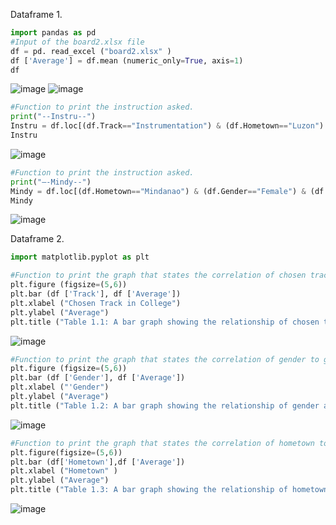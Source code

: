 Dataframe 1.
``` python
import pandas as pd
#Input of the board2.xlsx file
df = pd. read_excel ("board2.xlsx" )
df ['Average'] = df.mean (numeric_only=True, axis=1)
df
```
![image](https://github.com/user-attachments/assets/e9b3e1c2-d41e-4909-8ff8-93b368a2a2f5)
![image](https://github.com/user-attachments/assets/220ecb27-36f4-4f46-8371-ea651670fd39)

```python
#Function to print the instruction asked.
print("--Instru--")
Instru = df.loc[(df.Track=="Instrumentation") & (df.Hometown=="Luzon") & (df.Electronics>70), ['Name', 'GEAS' , 'Electronics']]
Instru
```
![image](https://github.com/user-attachments/assets/33aac526-78ff-4804-82b1-0a88ab8502b7)

```python
#Function to print the instruction asked.
print("—-Mindy--")
Mindy = df.loc[(df.Hometown=="Mindanao") & (df.Gender=="Female") & (df.Average>=55) , ['Name', 'Track', 'Electronics', 'Average']]
Mindy
```
![image](https://github.com/user-attachments/assets/d267b642-8d87-4ecf-a3ba-ea70f5dfe60c)

Dataframe 2.
```python
import matplotlib.pyplot as plt

#Function to print the graph that states the correlation of chosen track to grades.
plt.figure (figsize=(5,6))
plt.bar (df ['Track'], df ['Average'])
plt.xlabel ("Chosen Track in College") 
plt.ylabel ("Average")
plt.title ("Table 1.1: A bar graph showing the relationship of chosen track in college .")
```
![image](https://github.com/user-attachments/assets/89e83c0e-116f-446e-ba72-cfb4d5c9e831)

``` python
#Function to print the graph that states the correlation of gender to grades.
plt.figure (figsize=(5,6))
plt.bar (df ['Gender'], df ['Average'])
plt.xlabel ("'Gender")
plt.ylabel ("Average")
plt.title ("Table 1.2: A bar graph showing the relationship of gender and average grade.")
```
![image](https://github.com/user-attachments/assets/4d6dfc50-2e75-44e4-a813-d2613de2ac98)

```python
#Function to print the graph that states the correlation of hometown to grades.
plt.figure(figsize=(5,6))
plt.bar (df['Hometown'],df ['Average'])
plt.xlabel ("Hometown" ) 
plt.ylabel ("Average")
plt.title ("Table 1.3: A bar graph showing the relationship of hometown and average grade.")
```
![image](https://github.com/user-attachments/assets/42e54c24-8656-4617-9e12-444d670f5d66)




